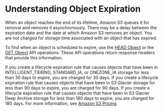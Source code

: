 # Understanding Object Expiration<a name="lifecycle-expire-general-considerations"></a>

 When an object reaches the end of its lifetime, Amazon S3 queues it for removal and removes it asynchronously\. There may be a delay between the expiration date and the date at which Amazon S3 removes an object\. You are not charged for storage time associated with an object that has expired\. 

 To find when an object is scheduled to expire, use the [HEAD Object](https://docs.aws.amazon.com/AmazonS3/latest/API/RESTObjectHEAD.html) or the [GET Object](https://docs.aws.amazon.com/AmazonS3/latest/API/RESTObjectGET.html) API operations\. These API operations return response headers that provide this information\. 

If you create a lifecycle expiration rule that causes objects that have been in INTELLIGENT\_TIERING, STANDARD\_IA, or ONEZONE\_IA storage for less than 30 days to expire, you are charged for 30 days\. If you create a lifecycle expiration rule that causes objects that have been in S3 Glacier storage for less than 90 days to expire, you are charged for 90 days\. If you create a lifecycle expiration rule that causes objects that have been in S3 Glacier Deep Archive storage for less than 180 days to expire, you are charged for 180 days\. For more information, see [Amazon S3 Pricing](https://aws.amazon.com/s3/pricing/)\.